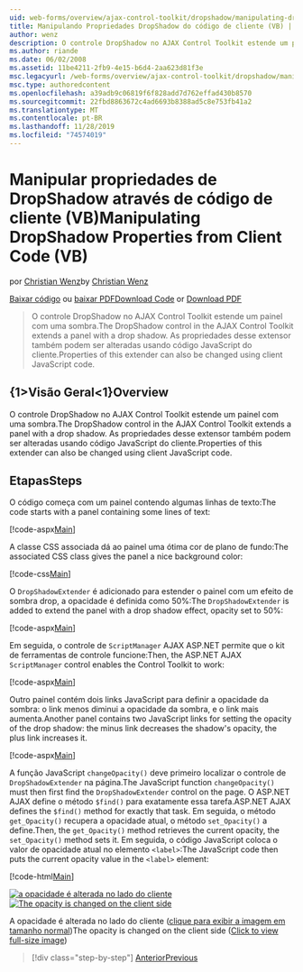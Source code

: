 ```yaml
---
uid: web-forms/overview/ajax-control-toolkit/dropshadow/manipulating-dropshadow-properties-from-client-code-vb
title: Manipulando Propriedades DropShadow do código de cliente (VB) | Microsoft Docs
author: wenz
description: O controle DropShadow no AJAX Control Toolkit estende um painel com uma sombra. As propriedades desse extensor também podem ser alteradas usando constroem do cliente...
ms.author: riande
ms.date: 06/02/2008
ms.assetid: 11be4211-2fb9-4e15-b6d4-2aa623d81f3e
msc.legacyurl: /web-forms/overview/ajax-control-toolkit/dropshadow/manipulating-dropshadow-properties-from-client-code-vb
msc.type: authoredcontent
ms.openlocfilehash: a39adb9c06819f6f828add7d762effad430b8570
ms.sourcegitcommit: 22fbd8863672c4ad6693b8388ad5c8e753fb41a2
ms.translationtype: MT
ms.contentlocale: pt-BR
ms.lasthandoff: 11/28/2019
ms.locfileid: "74574019"
---
```

# <a name="manipulating-dropshadow-properties-from-client-code-vb"></a><span data-ttu-id="ad0ba-104">Manipular propriedades de DropShadow através de código de cliente (VB)</span><span class="sxs-lookup"><span data-stu-id="ad0ba-104">Manipulating DropShadow Properties from Client Code (VB)</span></span>

<span data-ttu-id="ad0ba-105">por [Christian Wenz](https://github.com/wenz)</span><span class="sxs-lookup"><span data-stu-id="ad0ba-105">by [Christian Wenz](https://github.com/wenz)</span></span>

<span data-ttu-id="ad0ba-106">[Baixar código](https://download.microsoft.com/download/5/1/6/51652a81-500b-4f6b-88d3-617103e7941e/DropShadow2.vb.zip) ou [baixar PDF](https://download.microsoft.com/download/b/6/a/b6ae89ee-df69-4c87-9bfb-ad1eb2b23373/dropshadow2VB.pdf)</span><span class="sxs-lookup"><span data-stu-id="ad0ba-106">[Download Code](https://download.microsoft.com/download/5/1/6/51652a81-500b-4f6b-88d3-617103e7941e/DropShadow2.vb.zip) or [Download PDF](https://download.microsoft.com/download/b/6/a/b6ae89ee-df69-4c87-9bfb-ad1eb2b23373/dropshadow2VB.pdf)</span></span>

> <span data-ttu-id="ad0ba-107">O controle DropShadow no AJAX Control Toolkit estende um painel com uma sombra.</span><span class="sxs-lookup"><span data-stu-id="ad0ba-107">The DropShadow control in the AJAX Control Toolkit extends a panel with a drop shadow.</span></span> <span data-ttu-id="ad0ba-108">As propriedades desse extensor também podem ser alteradas usando código JavaScript do cliente.</span><span class="sxs-lookup"><span data-stu-id="ad0ba-108">Properties of this extender can also be changed using client JavaScript code.</span></span>

## <a name="overview"></a><span data-ttu-id="ad0ba-109">{1&gt;Visão Geral&lt;1}</span><span class="sxs-lookup"><span data-stu-id="ad0ba-109">Overview</span></span>

<span data-ttu-id="ad0ba-110">O controle DropShadow no AJAX Control Toolkit estende um painel com uma sombra.</span><span class="sxs-lookup"><span data-stu-id="ad0ba-110">The DropShadow control in the AJAX Control Toolkit extends a panel with a drop shadow.</span></span> <span data-ttu-id="ad0ba-111">As propriedades desse extensor também podem ser alteradas usando código JavaScript do cliente.</span><span class="sxs-lookup"><span data-stu-id="ad0ba-111">Properties of this extender can also be changed using client JavaScript code.</span></span>

## <a name="steps"></a><span data-ttu-id="ad0ba-112">Etapas</span><span class="sxs-lookup"><span data-stu-id="ad0ba-112">Steps</span></span>

<span data-ttu-id="ad0ba-113">O código começa com um painel contendo algumas linhas de texto:</span><span class="sxs-lookup"><span data-stu-id="ad0ba-113">The code starts with a panel containing some lines of text:</span></span>

[!code-aspx[Main](manipulating-dropshadow-properties-from-client-code-vb/samples/sample1.aspx)]

<span data-ttu-id="ad0ba-114">A classe CSS associada dá ao painel uma ótima cor de plano de fundo:</span><span class="sxs-lookup"><span data-stu-id="ad0ba-114">The associated CSS class gives the panel a nice background color:</span></span>

[!code-css[Main](manipulating-dropshadow-properties-from-client-code-vb/samples/sample2.css)]

<span data-ttu-id="ad0ba-115">O `DropShadowExtender` é adicionado para estender o painel com um efeito de sombra drop, a opacidade é definida como 50%:</span><span class="sxs-lookup"><span data-stu-id="ad0ba-115">The `DropShadowExtender` is added to extend the panel with a drop shadow effect, opacity set to 50%:</span></span>

[!code-aspx[Main](manipulating-dropshadow-properties-from-client-code-vb/samples/sample3.aspx)]

<span data-ttu-id="ad0ba-116">Em seguida, o controle de `ScriptManager` AJAX ASP.NET permite que o kit de ferramentas de controle funcione:</span><span class="sxs-lookup"><span data-stu-id="ad0ba-116">Then, the ASP.NET AJAX `ScriptManager` control enables the Control Toolkit to work:</span></span>

[!code-aspx[Main](manipulating-dropshadow-properties-from-client-code-vb/samples/sample4.aspx)]

<span data-ttu-id="ad0ba-117">Outro painel contém dois links JavaScript para definir a opacidade da sombra: o link menos diminui a opacidade da sombra, e o link mais aumenta.</span><span class="sxs-lookup"><span data-stu-id="ad0ba-117">Another panel contains two JavaScript links for setting the opacity of the drop shadow: the minus link decreases the shadow's opacity, the plus link increases it.</span></span>

[!code-aspx[Main](manipulating-dropshadow-properties-from-client-code-vb/samples/sample5.aspx)]

<span data-ttu-id="ad0ba-118">A função JavaScript `changeOpacity()` deve primeiro localizar o controle de `DropShadowExtender` na página.</span><span class="sxs-lookup"><span data-stu-id="ad0ba-118">The JavaScript function `changeOpacity()` must then first find the `DropShadowExtender` control on the page.</span></span> <span data-ttu-id="ad0ba-119">O ASP.NET AJAX define o método `$find()` para exatamente essa tarefa.</span><span class="sxs-lookup"><span data-stu-id="ad0ba-119">ASP.NET AJAX defines the `$find()` method for exactly that task.</span></span> <span data-ttu-id="ad0ba-120">Em seguida, o método `get_Opacity()` recupera a opacidade atual, o método `set_Opacity()` a define.</span><span class="sxs-lookup"><span data-stu-id="ad0ba-120">Then, the `get_Opacity()` method retrieves the current opacity, the `set_Opacity()` method sets it.</span></span> <span data-ttu-id="ad0ba-121">Em seguida, o código JavaScript coloca o valor de opacidade atual no elemento `<label>`:</span><span class="sxs-lookup"><span data-stu-id="ad0ba-121">The JavaScript code then puts the current opacity value in the `<label>` element:</span></span>

[!code-html[Main](manipulating-dropshadow-properties-from-client-code-vb/samples/sample6.html)]

<span data-ttu-id="ad0ba-122">[![a opacidade é alterada no lado do cliente](manipulating-dropshadow-properties-from-client-code-vb/_static/image2.png)](manipulating-dropshadow-properties-from-client-code-vb/_static/image1.png)</span><span class="sxs-lookup"><span data-stu-id="ad0ba-122">[![The opacity is changed on the client side](manipulating-dropshadow-properties-from-client-code-vb/_static/image2.png)](manipulating-dropshadow-properties-from-client-code-vb/_static/image1.png)</span></span>

<span data-ttu-id="ad0ba-123">A opacidade é alterada no lado do cliente ([clique para exibir a imagem em tamanho normal](manipulating-dropshadow-properties-from-client-code-vb/_static/image3.png))</span><span class="sxs-lookup"><span data-stu-id="ad0ba-123">The opacity is changed on the client side ([Click to view full-size image](manipulating-dropshadow-properties-from-client-code-vb/_static/image3.png))</span></span>

> [!div class="step-by-step"]
> [<span data-ttu-id="ad0ba-124">Anterior</span><span class="sxs-lookup"><span data-stu-id="ad0ba-124">Previous</span></span>](adjusting-the-z-index-of-a-dropshadow-vb.md)
